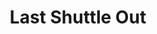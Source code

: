---
title: Last Shuttle Out
layout: img
image_path: /img/art/last-shuttle-out.png
thumb_path: /img/art/last-shuttle-out_tn.jpg
---
